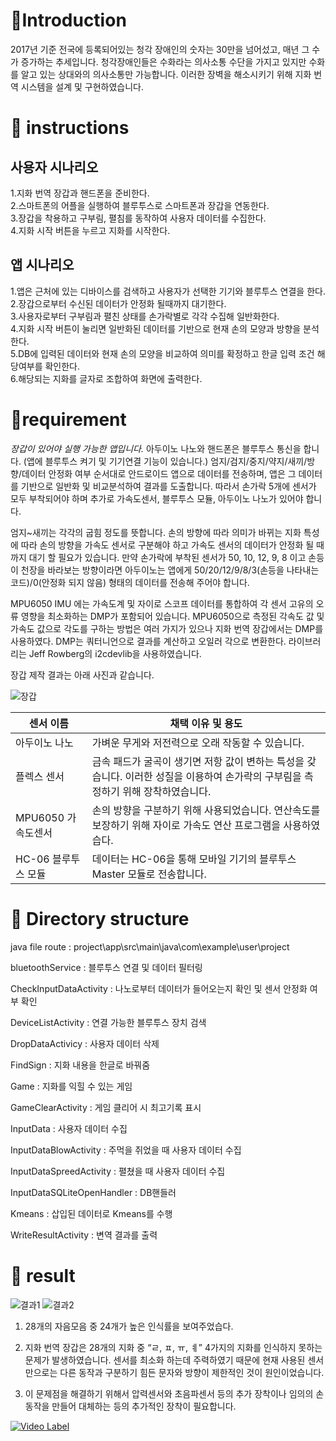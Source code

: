# :tomato:Introduction

2017년 기준 전국에 등록되어있는 청각 장애인의 숫자는 30만을 넘어섰고, 매년 그 수가 증가하는 추세입니다. 청각장애인들은 수화라는 의사소통 수단을 가지고 있지만 수화를 알고 있는 상대와의 의사소통만 가능합니다. 이러한 장벽을 해소시키기 위해 지화 번역 시스템을 설계 및 구현하였습니다.







# :tomato: instructions
## 사용자 시나리오
1.지화 번역 장갑과 핸드폰을 준비한다.   
2.스마트폰의 어플을 실행하여 블루투스로 스마트폰과 장갑을 연동한다.  
3.장갑을 착용하고 구부림, 펼침를 동작하여 사용자 데이터를 수집한다.  
4.지화 시작 버튼을 누르고 지화를 시작한다.  



## 앱 시나리오
1.앱은 근처에 있는 디바이스를 검색하고 사용자가 선택한 기기와 블루투스 연결을 한다.  
2.장갑으로부터 수신된 데이터가 안정화 될때까지 대기한다.  
3.사용자로부터 구부림과 펼친 상태를 손가락별로 각각 수집해 일반화한다.  
4.지화 시작 버튼이 눌리면 일반화된 데이터를 기반으로 현재 손의 모양과 방향을 분석한다.  
5.DB에 입력된 데이터와 현재 손의 모양을 비교하여 의미를 확정하고 한글 입력 조건 해당여부를 확인한다.  
6.해당되는 지화를 글자로 조합하여 화면에 출력한다.  







# :tomato:requirement

*장갑이 있어야 실행 가능한 앱입니다.*
아두이노 나노와 핸드폰은 블루투스 통신을 합니다. (앱에 블루투스 켜기 및 기기연결 기능이 있습니다.)
엄지/검지/중지/약지/새끼/방향/데이터 안정화 여부 순서대로 안드로이드 앱으로 데이터를 전송하며, 앱은 그 데이터를 기반으로 일반화 및 비교분석하여 결과를 도출합니다. 따라서 손가락 5개에 센서가 모두 부착되어야 하며 추가로 가속도센서, 블루투스 모듈, 아두이노 나노가 있어야 합니다.

엄지~새끼는 각각의 굽힘 정도를 뜻합니다. 손의 방향에 따라 의미가 바뀌는 지화 특성에 따라 손의 방향을 가속도 센서로 구분해야 하고 가속도 센서의 데이터가 안정화 될 때까지 대기 할 필요가 있습니다. 만약 손가락에 부착된 센서가 50, 10, 12, 9, 8 이고 손등이 천장을 바라보는 방향이라면 아두이노는 앱에게 50/20/12/9/8/3(손등을 나타내는 코드)/0(안정화 되지 않음) 형태의 데이터를 전송해 주어야 합니다.

 MPU6050 IMU 에는 가속도계 및 자이로 스코프 데이터를 통합하여 각 센서 고유의 오류 영향을 최소화하는 DMP가 포함되어 있습니다. MPU6050으로 측정된 각속도 값 및 가속도 값으로 각도를 구하는 방법은 여러 가지가 있으나 지화 번역 장갑에서는 DMP를 사용하였다. DMP는 쿼터니언으로 결과를 계산하고 오일러 각으로 변환한다. 라이브러리는 Jeff Rowberg의 i2cdevlib을 사용하였습니다.

장갑 제작 결과는 아래 사진과 같습니다.

![장갑](https://user-images.githubusercontent.com/28775816/68309209-6d5ab180-00f1-11ea-843c-9965cda7ec8e.png)


센서 이름 | 채택 이유 및 용도
--------- | ---------
아두이노 나노 | 가벼운 무게와 저전력으로 오래 작동할 수 있습니다.
플렉스 센서 | 금속 패드가 굴곡이 생기면 저항 값이 변하는 특성을 갖습니다. 이러한 성질을 이용하여 손가락의 구부림을 측정하기 위해 장착하였습니다.
MPU6050 가속도센서 | 손의 방향을 구분하기 위해 사용되었습니다. 연산속도를 보장하기 위해 자이로 가속도 연산 프로그램을 사용하였습다.
HC-06 블루투스 모듈| 데이터는 HC-06을 통해 모바일 기기의 블루투스 Master 모듈로 전송합니다.






 # :tomato: Directory structure

java file route : project\app\src\main\java\com\example\user\project

bluetoothService : 블루투스 연결 및 데이터 필터링 

CheckInputDataActivity : 나노로부터 데이터가 들어오는지 확인 및 센서 안정화 여부 확인 

DeviceListActivity : 연결 가능한 블루투스 장치 검색 

DropDataActivicy : 사용자 데이터 삭제

FindSign : 지화 내용을 한글로 바꿔줌

Game : 지화를 익힐 수 있는 게임

GameClearActivity : 게임 클리어 시 최고기록 표시

InputData : 사용자 데이터 수집 

InputDataBlowActivity : 주먹을 쥐었을 때 사용자 데이터 수집 

InputDataSpreedActivity : 펼쳤을 때 사용자 데이터 수집

InputDataSQLiteOpenHandler : DB핸들러

Kmeans : 삽입된 데이터로 Kmeans를 수행 

WriteResultActivity : 변역 결과를 출력



# :tomato: result

![결과1](https://user-images.githubusercontent.com/28775816/68312775-e90b2d00-00f6-11ea-8528-70f7094d0b33.png)
![결과2](https://user-images.githubusercontent.com/28775816/68312777-e90b2d00-00f6-11ea-904d-d864c6b012eb.png)

1. 28개의 자음모음 중 24개가 높은 인식률을 보여주었습다.
 
2. 지화 번역 장갑은 28개의 지화 중 “ㄹ, ㅍ, ㅠ, ㅖ” 4가지의 지화를 인식하지 못하는 문제가 발생하였습니다. 센서를 최소화 하는데 주력하였기 때문에 현재 사용된 센서만으로는 다른 동작과 구분하기 힘든 문자와 방향이 제한적인 것이 원인이었습니다.

3. 이 문제점을 해결하기 위해서 압력센서와 초음파센서 등의 추가 장착이나 임의의 손동작을 만들어 대체하는 등의 추가적인 장착이 필요합니다.

[![Video Label](https://www.youtube.com/watch?v=jUY1qsw2JzM&t=9s)](https://www.youtube.com/watch?v=jUY1qsw2JzM&t=9s)


